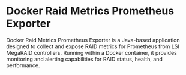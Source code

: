 # Docker Raid Metrics Prometheus Exporter
Docker Raid Metrics Prometheus Exporter is a Java-based application designed to collect and expose RAID metrics for Prometheus from LSI MegaRAID controllers. Running within a Docker container, it provides monitoring and alerting capabilities for RAID status, health, and performance.
